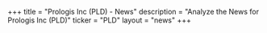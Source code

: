 +++
title = "Prologis Inc (PLD) - News"
description = "Analyze the News for Prologis Inc (PLD)"
ticker = "PLD"
layout = "news"
+++

